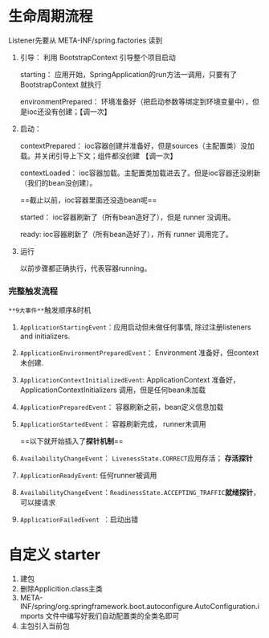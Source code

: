 # 生命周期流程

Listener先要从 META-INF/spring.factories 读到

1. 引导： 利用 BootstrapContext 引导整个项目启动

   starting：              应用开始，SpringApplication的run方法一调用，只要有了 BootstrapContext 就执行

   environmentPrepared：   环境准备好（把启动参数等绑定到环境变量中），但是ioc还没有创建；【调一次】

2. 启动：

   contextPrepared：       ioc容器创建并准备好，但是sources（主配置类）没加载。并关闭引导上下文；组件都没创建  【调一次】

   contextLoaded：         ioc容器加载。主配置类加载进去了。但是ioc容器还没刷新（我们的bean没创建）。

   ==截止以前，ioc容器里面还没造bean呢==

   started：               ioc容器刷新了（所有bean造好了），但是 runner 没调用。

   ready:                  ioc容器刷新了（所有bean造好了），所有 runner 调用完了。

3. 运行

   以前步骤都正确执行，代表容器running。



### 完整触发流程

`**9大事件**`触发顺序&时机

1. `ApplicationStartingEvent`：应用启动但未做任何事情, 除过注册listeners and initializers.

2. `ApplicationEnvironmentPreparedEvent`：  Environment 准备好，但context 未创建.

3. `ApplicationContextInitializedEvent`: ApplicationContext 准备好，ApplicationContextInitializers 调用，但是任何bean未加载

4. `ApplicationPreparedEvent`： 容器刷新之前，bean定义信息加载

5. `ApplicationStartedEvent`： 容器刷新完成， runner未调用

   ==以下就开始插入了**探针机制**==

6. `AvailabilityChangeEvent`： `LivenessState.CORRECT`应用存活； **存活探针**

7. `ApplicationReadyEvent`: 任何runner被调用

8. `AvailabilityChangeEvent`：`ReadinessState.ACCEPTING_TRAFFIC`**就绪探针**，可以接请求

9.  `ApplicationFailedEvent `：启动出错







# 自定义 starter

1. 建包
2. 删除Applicition.class主类
3. META-INF/spring/org.springframework.boot.autoconfigure.AutoConfiguration.imports 文件中编写好我们自动配置类的全类名即可
4. 主包引入当前包



